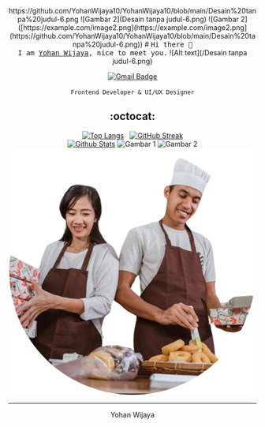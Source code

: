 <div align="center"  />
https://github.com/YohanWijaya10/YohanWijaya10/blob/main/Desain%20tanpa%20judul-6.png
  ![Gambar 2](Desain tanpa judul-6.png)
![Gambar 2]([https://example.com/image2.png](https://example.com/image2.png](https://github.com/YohanWijaya10/YohanWijaya10/blob/main/Desain%20tanpa%20judul-6.png))
# <samp>Hi there 👋 <br> I am <a href="">Yohan Wijaya</a>, nice to meet you.</samp>
![Alt text](/Desain tanpa judul-6.png)

[![Gmail Badge](https://img.shields.io/badge/-yohanwijaya10@gmail.com-C5221F?style=plastic&logo=gmail&logoColor=white&link=mailto:yohanwijaya10@gmail.com)](mailto:yohanwijaya10@gmail.com)

`Frontend Developer & UI/UX Designer`

## :octocat:

[![Top Langs](https://github-readme-stats.vercel.app/api/top-langs/?username=Yohanwijaya10&layout=compact&langs_count=25&border_radius=16px&border_color=B85776&theme=dracula)](https://github.com/Yohanwijaya10/github-readme-stats) &nbsp;
[![GitHub Streak](https://github-readme-streak-stats.herokuapp.com?user=Yohanwijaya10&border_color=61D9FA&theme=react&border_radius=16&date_format=j%20M%5B%20Y%5D)](https://git.io/streak-stats)<br/>
[![Github Stats](https://github-readme-stats.vercel.app/api?username=Yohanwijaya10&count_private=true&show_icons=true&include_all_commits=true&icon_color=AEFDFF&border_radius=16px&border_color=628FDB&theme=tokyonight)](https://github.com/Yohanwijaya10/github-readme-stats)
![Gambar 1](https://example.com/image1.png)
![Gambar 2](https://example.com/image2.png)
![Alt text](Desain.png)
<hr>

Yohan Wijaya

<!-- - 🔭 I’m currently working on
- 🌱 I’m currently learning
- 👯 I’m looking to collaborate on
- 🤔 I’m looking for help with
- 💬 Ask me about
- 📫 How to reach me:
- 😄 Pronouns:
- ⚡ Fun fact: -->
